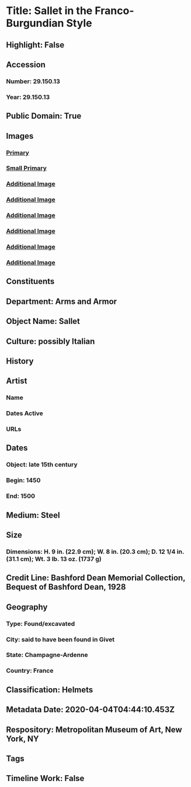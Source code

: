 # Title: Sallet in the Franco-Burgundian Style
## Highlight: False
## Accession
### Number: 29.150.13
### Year: 29.150.13
## Public Domain: True
## Images
### [Primary](https://images.metmuseum.org/CRDImages/aa/original/DP22352.jpg)
### [Small Primary](https://images.metmuseum.org/CRDImages/aa/web-large/DP22352.jpg)
### [Additional Image](https://images.metmuseum.org/CRDImages/aa/original/DP22353.jpg)
### [Additional Image](https://images.metmuseum.org/CRDImages/aa/original/29.150.13_001AA2015.jpg)
### [Additional Image](https://images.metmuseum.org/CRDImages/aa/original/29.150.13_002AA2015.jpg)
### [Additional Image](https://images.metmuseum.org/CRDImages/aa/original/29.150.13_003AA2015.jpg)
### [Additional Image](https://images.metmuseum.org/CRDImages/aa/original/29.150.13_004AA2015.jpg)
### [Additional Image](https://images.metmuseum.org/CRDImages/aa/original/29.150.13_005AA2015.jpg)
## Constituents
## Department: Arms and Armor
## Object Name: Sallet
## Culture: possibly Italian
## History
## Artist
### Name
### Dates Active
### URLs
## Dates
### Object: late 15th century
### Begin: 1450
### End: 1500
## Medium: Steel
## Size
### Dimensions: H. 9 in. (22.9 cm); W. 8 in. (20.3 cm); D. 12 1/4 in. (31.1 cm); Wt. 3 lb. 13 oz. (1737 g)
## Credit Line: Bashford Dean Memorial Collection, Bequest of Bashford Dean, 1928
## Geography
### Type: Found/excavated
### City: said to have been found in Givet
### State: Champagne-Ardenne
### Country: France
## Classification: Helmets
## Metadata Date: 2020-04-04T04:44:10.453Z
## Respository: Metropolitan Museum of Art, New York, NY
## Tags
## Timeline Work: False